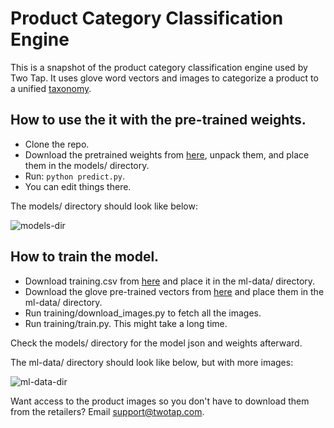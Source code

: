 # Product Category Classification Engine

This is a snapshot of the product category classification engine used by Two Tap. It uses glove word vectors and images to categorize a product to a unified [taxonomy](https://api.twotap.com/v1.0/product/taxonomy).

## How to use the it with the pre-trained weights.

* Clone the repo.
* Download the pretrained weights from [here](https://twotapml.blob.core.windows.net/tt-product-classification/08012017/categories/models.tar.gz), unpack them, and place them in the models/ directory.
* Run: ```python predict.py```.
* You can edit things there.

The models/ directory should look like below:

![models-dir](http://i.imgur.com/n0i2Pst.png)


## How to train the model.

* Download training.csv from [here](https://twotapml.blob.core.windows.net/tt-product-classification/08012017/categories/training_data.csv.gz) and place it in the ml-data/ directory.
* Download the glove pre-trained vectors from [here](http://nlp.stanford.edu/data/glove.6B.zip) and place them in the ml-data/ directory.
* Run training/download_images.py to fetch all the images.
* Run training/train.py. This might take a long time.

Check the models/ directory for the model json and weights afterward.

The ml-data/ directory should look like below, but with more images:

![ml-data-dir](http://i.imgur.com/rptggkE.png)

Want access to the product images so you don't have to download them from the retailers? Email support@twotap.com.

